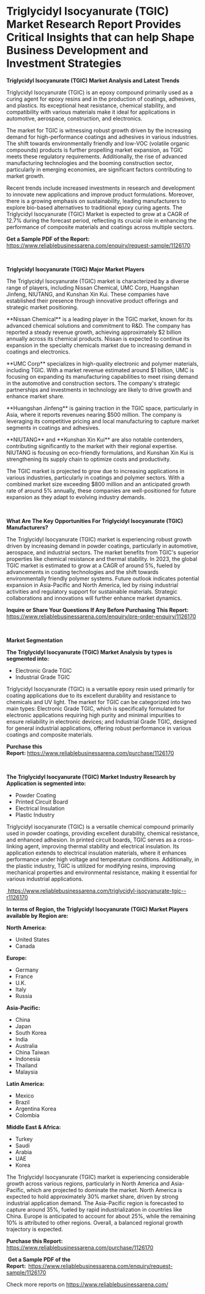<p><h1>Triglycidyl Isocyanurate (TGIC) Market Research Report Provides Critical Insights that can help Shape Business Development and Investment Strategies</h1></p><p><strong>Triglycidyl Isocyanurate (TGIC) Market Analysis and Latest Trends</strong></p>
<p><p>Triglycidyl Isocyanurate (TGIC) is an epoxy compound primarily used as a curing agent for epoxy resins and in the production of coatings, adhesives, and plastics. Its exceptional heat resistance, chemical stability, and compatibility with various materials make it ideal for applications in automotive, aerospace, construction, and electronics. </p><p>The market for TGIC is witnessing robust growth driven by the increasing demand for high-performance coatings and adhesives in various industries. The shift towards environmentally friendly and low-VOC (volatile organic compounds) products is further propelling market expansion, as TGIC meets these regulatory requirements. Additionally, the rise of advanced manufacturing technologies and the booming construction sector, particularly in emerging economies, are significant factors contributing to market growth.</p><p>Recent trends include increased investments in research and development to innovate new applications and improve product formulations. Moreover, there is a growing emphasis on sustainability, leading manufacturers to explore bio-based alternatives to traditional epoxy curing agents. The Triglycidyl Isocyanurate (TGIC) Market is expected to grow at a CAGR of 12.7% during the forecast period, reflecting its crucial role in enhancing the performance of composite materials and coatings across multiple sectors.</p></p>
<p><strong>Get a Sample PDF of the Report:&nbsp;</strong> <a href="https://www.reliablebusinessarena.com/enquiry/request-sample/1126170?utm_campaign=2221&utm_medium=2&utm_source=Github&utm_content=ia&utm_term=02042025&utm_id=triglycidyl-isocyanurate-tgic">https://www.reliablebusinessarena.com/enquiry/request-sample/1126170</a></p>
<p>&nbsp;</p>
<p><strong>Triglycidyl Isocyanurate (TGIC) Major Market Players</strong></p>
<p><p>The Triglycidyl Isocyanurate (TGIC) market is characterized by a diverse range of players, including Nissan Chemical, UMC Corp, Huangshan Jinfeng, NIUTANG, and Kunshan Xin Kui. These companies have established their presence through innovative product offerings and strategic market positioning.</p><p>**Nissan Chemical** is a leading player in the TGIC market, known for its advanced chemical solutions and commitment to R&D. The company has reported a steady revenue growth, achieving approximately $2 billion annually across its chemical products. Nissan is expected to continue its expansion in the specialty chemicals market due to increasing demand in coatings and electronics.</p><p>**UMC Corp** specializes in high-quality electronic and polymer materials, including TGIC. With a market revenue estimated around $1 billion, UMC is focusing on expanding its manufacturing capabilities to meet rising demand in the automotive and construction sectors. The company's strategic partnerships and investments in technology are likely to drive growth and enhance market share.</p><p>**Huangshan Jinfeng** is gaining traction in the TGIC space, particularly in Asia, where it reports revenues nearing $500 million. The company is leveraging its competitive pricing and local manufacturing to capture market segments in coatings and adhesives.</p><p>**NIUTANG** and **Kunshan Xin Kui** are also notable contenders, contributing significantly to the market with their regional expertise. NIUTANG is focusing on eco-friendly formulations, and Kunshan Xin Kui is strengthening its supply chain to optimize costs and productivity.</p><p>The TGIC market is projected to grow due to increasing applications in various industries, particularly in coatings and polymer sectors. With a combined market size exceeding $800 million and an anticipated growth rate of around 5% annually, these companies are well-positioned for future expansion as they adapt to evolving industry demands.</p></p>
<p>&nbsp;</p>
<p><strong>What Are The Key Opportunities For Triglycidyl Isocyanurate (TGIC) Manufacturers?</strong></p>
<p><p>The Triglycidyl Isocyanurate (TGIC) market is experiencing robust growth driven by increasing demand in powder coatings, particularly in automotive, aerospace, and industrial sectors. The market benefits from TGIC's superior properties like chemical resistance and thermal stability. In 2023, the global TGIC market is estimated to grow at a CAGR of around 5%, fueled by advancements in coating technologies and the shift towards environmentally friendly polymer systems. Future outlook indicates potential expansion in Asia-Pacific and North America, led by rising industrial activities and regulatory support for sustainable materials. Strategic collaborations and innovations will further enhance market dynamics.</p></p>
<p><strong>Inquire or Share Your Questions If Any Before Purchasing This Report:</strong> <a href="https://www.reliablebusinessarena.com/enquiry/pre-order-enquiry/1126170?utm_campaign=2221&utm_medium=2&utm_source=Github&utm_content=ia&utm_term=02042025&utm_id=triglycidyl-isocyanurate-tgic">https://www.reliablebusinessarena.com/enquiry/pre-order-enquiry/1126170</a></p>
<p>&nbsp;</p>
<p><strong>Market Segmentation</strong></p>
<p><strong>The Triglycidyl Isocyanurate (TGIC) Market Analysis by types is segmented into:</strong></p>
<p><ul><li>Electronic Grade TGIC</li><li>Industrial Grade TGIC</li></ul></p>
<p><p>Triglycidyl Isocyanurate (TGIC) is a versatile epoxy resin used primarily for coating applications due to its excellent durability and resistance to chemicals and UV light. The market for TGIC can be categorized into two main types: Electronic Grade TGIC, which is specifically formulated for electronic applications requiring high purity and minimal impurities to ensure reliability in electronic devices; and Industrial Grade TGIC, designed for general industrial applications, offering robust performance in various coatings and composite materials.</p></p>
<p><strong>Purchase this Report:&nbsp;</strong><a href="https://www.reliablebusinessarena.com/purchase/1126170?utm_campaign=2221&utm_medium=2&utm_source=Github&utm_content=ia&utm_term=02042025&utm_id=triglycidyl-isocyanurate-tgic">https://www.reliablebusinessarena.com/purchase/1126170</a></p>
<p>&nbsp;</p>
<p><strong>The Triglycidyl Isocyanurate (TGIC) Market Industry Research by Application is segmented into:</strong></p>
<p><ul><li>Powder Coating</li><li>Printed Circuit Board</li><li>Electrical Insulation</li><li>Plastic Industry</li></ul></p>
<p><p>Triglycidyl isocyanurate (TGIC) is a versatile chemical compound primarily used in powder coatings, providing excellent durability, chemical resistance, and enhanced adhesion. In printed circuit boards, TGIC serves as a cross-linking agent, improving thermal stability and electrical insulation. Its application extends to electrical insulation materials, where it enhances performance under high voltage and temperature conditions. Additionally, in the plastic industry, TGIC is utilized for modifying resins, improving mechanical properties and environmental resistance, making it essential for various industrial applications.</p></p>
<p><a href="https://www.reliablebusinessarena.com/triglycidyl-isocyanurate-tgic--r1126170?utm_campaign=2221&utm_medium=2&utm_source=Github&utm_content=ia&utm_term=02042025&utm_id=triglycidyl-isocyanurate-tgic">&nbsp;https://www.reliablebusinessarena.com/triglycidyl-isocyanurate-tgic--r1126170</a></p>
<p><strong>In terms of Region, the Triglycidyl Isocyanurate (TGIC) Market Players available by Region are:</strong></p>
<p>
    <p> <strong> North America: </strong>
        <ul>
            <li>United States</li>
            <li>Canada</li>
        </ul>
        </p> 
    <p> <strong> Europe: </strong>
        <ul>
            <li>Germany</li>
            <li>France</li>
            <li>U.K.</li>
            <li>Italy</li>
            <li>Russia</li>
        </ul>
        </p> 
    <p> <strong> Asia-Pacific: </strong>
        <ul>
            <li>China</li>
            <li>Japan</li>
            <li>South Korea</li>
            <li>India</li>
            <li>Australia</li>
            <li>China Taiwan</li>
            <li>Indonesia</li>
            <li>Thailand</li>
            <li>Malaysia</li>
        </ul>
        </p> 
    <p> <strong> Latin America: </strong>
        <ul>
            <li>Mexico</li>
            <li>Brazil</li>
            <li>Argentina Korea</li>
            <li>Colombia</li>
        </ul>
        </p> 
    <p> <strong> Middle East & Africa: </strong>
        <ul>
            <li>Turkey</li>
            <li>Saudi</li>
            <li>Arabia</li>
            <li>UAE</li>
            <li>Korea</li>
        </ul>
    </p>
    </p>
<p><p>The Triglycidyl Isocyanurate (TGIC) market is experiencing considerable growth across various regions, particularly in North America and Asia-Pacific, which are projected to dominate the market. North America is expected to hold approximately 30% market share, driven by strong industrial application demand. The Asia-Pacific region is forecasted to capture around 35%, fueled by rapid industrialization in countries like China. Europe is anticipated to account for about 25%, while the remaining 10% is attributed to other regions. Overall, a balanced regional growth trajectory is expected.</p></p>
<p><strong>Purchase this Report: </strong><a href="https://www.reliablebusinessarena.com/purchase/1126170?utm_campaign=2221&utm_medium=2&utm_source=Github&utm_content=ia&utm_term=02042025&utm_id=triglycidyl-isocyanurate-tgic">https://www.reliablebusinessarena.com/purchase/1126170</a></p>
<p>&nbsp;<strong>Get a Sample PDF of the Report:&nbsp;&nbsp;</strong><a href="https://www.reliablebusinessarena.com/enquiry/request-sample/1126170?utm_campaign=2221&utm_medium=2&utm_source=Github&utm_content=ia&utm_term=02042025&utm_id=triglycidyl-isocyanurate-tgic">https://www.reliablebusinessarena.com/enquiry/request-sample/1126170</a></p>
<p><strong></strong></p>
<p>Check more reports on <a href="https://www.reliablebusinessarena.com/?utm_campaign=2221&utm_medium=2&utm_source=Github&utm_content=ia&utm_term=02042025&utm_id=triglycidyl-isocyanurate-tgic">https://www.reliablebusinessarena.com/</a></p>
